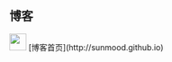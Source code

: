 博客
----------------

<img src="http://sunmood.github.io/assets/images/favicon.png" width="30px"/>
[博客首页](http://sunmood.github.io)
